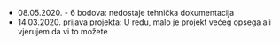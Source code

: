 - 08.05.2020. - 6 bodova: nedostaje tehnička dokumentacija
- 14.03.2020. prijava projekta: U redu, malo je projekt većeg opsega ali vjerujem da vi to možete
